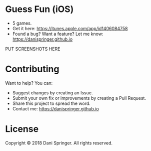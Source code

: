 # Guess Fun (iOS)
- 5 games.
- Get it here: https://itunes.apple.com/app/id1406084758
- Found a bug? Want a feature? Let me know: https://danispringer.github.io

PUT SCREENSHOTS HERE



# Contributing
Want to help? You can:
- Suggest changes by creating an Issue.
- Submit your own fix or improvements by creating a Pull Request.
- Share this project to spread the word.
- Contact me: https://danispringer.github.io

# License
Copyright © 2018 Dani Springer. All rights reserved.